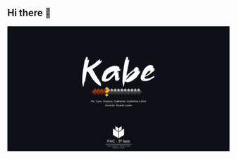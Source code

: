 ## Hi there 👋


<img min-width="1920px" max-width="1080px" width="720px" align="center" alt="kabe-project" src="https://raw.githubusercontent.com/Kabe-Project/.github/main/profile/Kabe-Project.png">